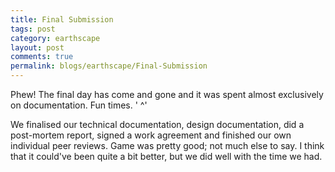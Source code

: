 ```yaml
---
title: Final Submission
tags: post
category: earthscape
layout: post
comments: true
permalink: blogs/earthscape/Final-Submission
---
```


Phew! The final day has come and gone and it was spent almost exclusively on documentation. Fun times. ' ^'

We finalised our technical documentation, design documentation, did a post-mortem report, signed a work agreement and finished our own individual peer reviews. Game was pretty good; not much else to say. I think that it could've been quite a bit better, but we did well with the time we had.